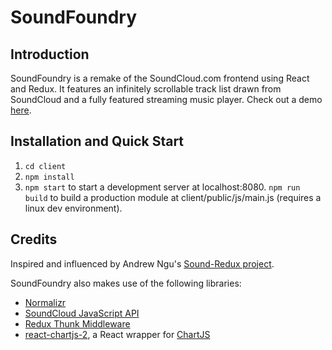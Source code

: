 # SoundFoundry

## Introduction

SoundFoundry is a remake of the SoundCloud.com frontend using React and Redux. It features an infinitely scrollable track list drawn from SoundCloud and a fully featured streaming music player. Check out a demo [here](https://beautician-edward-85868.netlify.com/).

## Installation and Quick Start

1. `cd client`
2. `npm install`
3. `npm start` to start a development server at localhost:8080. `npm run build` to build a production module at client/public/js/main.js (requires a linux dev environment).

## Credits

Inspired and influenced by Andrew Ngu's [Sound-Redux project](https://github.com/andrewngu/sound-redux).

SoundFoundry also makes use of the following libraries:

* [Normalizr](https://github.com/paularmstrong/normalizr)
* [SoundCloud JavaScript API](https://github.com/soundcloud/soundcloud-javascript)
* [Redux Thunk Middleware](https://github.com/gaearon/redux-thunk)
* [react-chartjs-2](https://github.com/gor181/react-chartjs-2), a React wrapper for [ChartJS](http://www.chartjs.org/)

